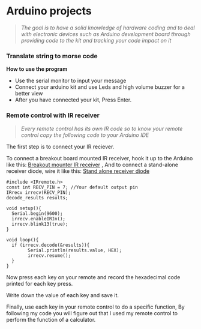 # Arduino projects

>_The goal is to have a solid knowledge of hardware coding and to deal with electronic devices such as Arduino development board through providing code to the kit and tracking your code impact on it_

### Translate string to morse code
**How to use the program**
* Use the serial monitor to input your message
* Connect your arduino kit and use Leds and high volume buzzer for a better view
* After you have connected your kit, Press Enter.

### Remote control with IR receiver
>_Every remote control has its own IR code so to know your remote control copy the following code to your Arduino IDE_

The first step is to connect your IR reciever.

To connect a breakout board mounted IR receiver, hook it up to the Arduino like this:
[Breakout mounter IR receiver](https://github.com/ziyadelbanna/Arduino/blob/master/IR/Arduino-IR-Remote-Receiver-Stand-Alone-IR-Receiver-Wiring-Diagram.png)
, And to connect a stand-alone receiver diode, wire it like this:
[Stand alone receiver diode](https://github.com/ziyadelbanna/Arduino/blob/master/IR/To%20connect%20a%20stand-alone%20receiver%20diode%2C%20wire%20it%20like%20this:)

```
#include <IRremote.h>
const int RECV_PIN = 7; //Your default output pin
IRrecv irrecv(RECV_PIN);
decode_results results;

void setup(){
  Serial.begin(9600);
  irrecv.enableIRIn();
  irrecv.blink13(true);
}

void loop(){
  if (irrecv.decode(&results)){
        Serial.println(results.value, HEX);
        irrecv.resume();
  }
}
```
Now press each key on your remote and record the hexadecimal code printed for each key press.

Write down the value of each key and save it.

Finally, use each key in your remote control to do a specific function, By following my code you will figure out that I used my remote control to perform the function of a calculator.
